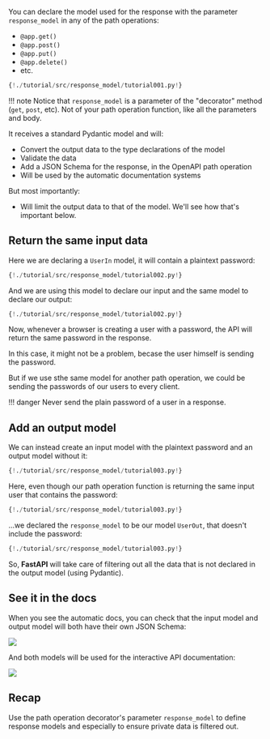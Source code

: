 You can declare the model used for the response with the parameter `response_model` in any of the path operations:

* `@app.get()`
* `@app.post()`
* `@app.put()`
* `@app.delete()`
* etc.

```Python hl_lines="17"
{!./tutorial/src/response_model/tutorial001.py!}
```

!!! note
    Notice that `response_model` is a parameter of the "decorator" method (`get`, `post`, etc). Not of your path operation function, like all the parameters and body.

It receives a standard Pydantic model and will:

* Convert the output data to the type declarations of the model
* Validate the data
* Add a JSON Schema for the response, in the OpenAPI path operation
* Will be used by the automatic documentation systems

But most importantly:

* Will limit the output data to that of the model. We'll see how that's important below.

## Return the same input data

Here we are declaring a `UserIn` model, it will contain a plaintext password:

```Python hl_lines="8 10"
{!./tutorial/src/response_model/tutorial002.py!}
```

And we are using this model to declare our input and the same model to declare our output:

```Python hl_lines="16 17"
{!./tutorial/src/response_model/tutorial002.py!}
```

Now, whenever a browser is creating a user with a password, the API will return the same password in the response.

In this case, it might not be a problem, becase the user himself is sending the password.

But if we use sthe same model for another path operation, we could be sending the passwords of our users to every client.

!!! danger
    Never send the plain password of a user in a response.

## Add an output model

We can instead create an input model with the plaintext password and an output model without it:

```Python hl_lines="8 10 15"
{!./tutorial/src/response_model/tutorial003.py!}
```

Here, even though our path operation function is returning the same input user that contains the password:

```Python hl_lines="23"
{!./tutorial/src/response_model/tutorial003.py!}
```

...we declared the `response_model` to be our model `UserOut`, that doesn't include the password:

```Python hl_lines="21"
{!./tutorial/src/response_model/tutorial003.py!}
```

So, **FastAPI** will take care of filtering out all the data that is not declared in the output model (using Pydantic).

## See it in the docs

When you see the automatic docs, you can check that the input model and output model will both have their own JSON Schema:

<img src="/img/tutorial/response-model/image01.png">

And both models will be used for the interactive API documentation:

<img src="/img/tutorial/response-model/image02.png">

## Recap

Use the path operation decorator's parameter `response_model` to define response models and especially to ensure private data is filtered out.
